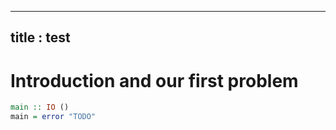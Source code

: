 
---
title : test
---
# Introduction and our first problem

``` haskell
main :: IO ()
main = error "TODO"
```

